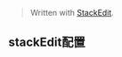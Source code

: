 


> Written with [StackEdit](https://stackedit.io/).

## stackEdit配置


<!--stackedit_data:
eyJoaXN0b3J5IjpbLTEzOTY1OTgzMjddfQ==
-->